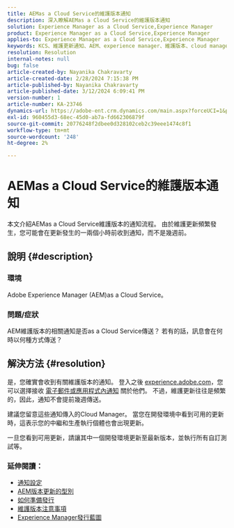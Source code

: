 ```yaml
---
title: AEMas a Cloud Service的維護版本通知
description: 深入瞭解AEMas a Cloud Service的維護版本通知
solution: Experience Manager as a Cloud Service,Experience Manager
product: Experience Manager as a Cloud Service,Experience Manager
applies-to: Experience Manager as a Cloud Service,Experience Manager
keywords: KCS、維護更新通知、AEM、experience manager、維護版本、cloud manager
resolution: Resolution
internal-notes: null
bug: false
article-created-by: Nayanika Chakravarty
article-created-date: 2/28/2024 7:15:38 PM
article-published-by: Nayanika Chakravarty
article-published-date: 3/12/2024 6:09:41 PM
version-number: 1
article-number: KA-23746
dynamics-url: https://adobe-ent.crm.dynamics.com/main.aspx?forceUCI=1&pagetype=entityrecord&etn=knowledgearticle&id=9576dbbf-6dd6-ee11-9079-6045bd0065f9
exl-id: 960455d3-68ec-45d0-ab7a-fd662306879f
source-git-commit: 20776248f2dbee0d328102ceb2c39eee1474c8f1
workflow-type: tm+mt
source-wordcount: '248'
ht-degree: 2%

---
```


# AEMas a Cloud Service的維護版本通知


本文介紹AEMas a Cloud Service維護版本的通知流程。 由於維護更新頻繁發生，您可能會在更新發生的一兩個小時前收到通知，而不是幾週前。

## 說明 {#description}


### 環境

Adobe Experience Manager (AEM)as a Cloud Service。

### 問題/症狀

AEM維護版本的相關通知是否as a Cloud Service傳送？ 若有的話，訊息會在何時以何種方式傳送？


## 解決方法 {#resolution}


是，您確實會收到有關維護版本的通知。 登入之後 [experience.adobe.com](https://experience.adobe.com)，您可以選擇接收 [電子郵件或應用程式內通知](https://experienceleague.adobe.com/docs/experience-manager-cloud-service/content/implementing/using-cloud-manager/notifications.html?lang=en) 關於他們。 不過，維護更新往往是頻繁的，因此，通知不會提前幾週傳送。

建議您留意這些通知傳入的Cloud Manager。 當您在開發環境中看到可用的更新時，這表示您的中繼和生產執行個體也會出現更新。

一旦您看到可用更新，請讓其中一個開發環境更新至最新版本，並執行所有自訂測試等。

### 延伸閱讀：

- [通知設定](https://experienceleague.adobe.com/docs/experience-manager-cloud-service/content/implementing/using-cloud-manager/notifications.html?lang=en#configuration)
- [AEM版本更新的型別](https://experienceleague.adobe.com/docs/experience-manager-cloud-service/content/implementing/deploying/aem-version-updates.html?lang=en#update-types)
- [如何準備發行](https://experienceleague.adobe.com/docs/experience-manager-cloud-service/content/release-notes/home.html?lang=en#how-to-prepare)
- [維護版本注意事項](https://experienceleague.adobe.com/docs/experience-manager-cloud-service/content/release-notes/maintenance/latest.html?lang=en)
- [Experience Manager發行藍圖](https://experienceleague.adobe.com/docs/experience-manager-release-information/aem-release-updates/update-releases-roadmap.html?lang=en#aem-as-cloud-service)
